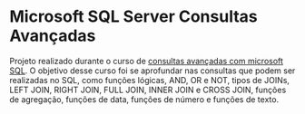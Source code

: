 # Microsoft SQL Server Consultas Avançadas

Projeto realizado durante o curso de [consultas avançadas com microsoft SQL](https://cursos.alura.com.br/course/microsoft-sql-server-2022-consultas-avancadas). O objetivo desse curso foi se aprofundar nas consultas que podem ser realizadas no SQL, como funções lógicas, AND, OR e NOT, tipos de JOINs, LEFT JOIN, RIGHT JOIN, FULL JOIN, INNER JOIN e CROSS JOIN, funções de agregação, funções de data, funções de número e funções de texto.

